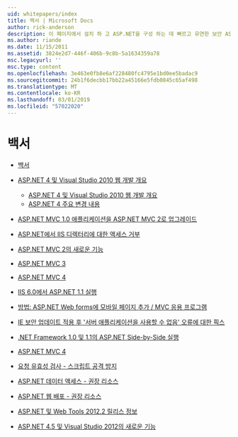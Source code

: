 ```yaml
---
uid: whitepapers/index
title: 백서 | Microsoft Docs
author: rick-anderson
description: 이 페이지에서 설치 하 고 ASP.NET을 구성 하는 데 빠르고 유연한 보안 ASP.NET 응용 프로그램을 작성 하는 데 도움이 하는 백서를 찾을 수 있습니다.
ms.author: riande
ms.date: 11/15/2011
ms.assetid: 3824e2d7-446f-406b-9c8b-5a1634359a78
msc.legacyurl: ''
msc.type: content
ms.openlocfilehash: 3e463e0fb8e6af228480fc4795e1bd0ee5badac9
ms.sourcegitcommit: 24b1f6decbb17bb22a45166e5fdb0845c65af498
ms.translationtype: MT
ms.contentlocale: ko-KR
ms.lasthandoff: 03/01/2019
ms.locfileid: "57022020"
---
```

<a name="whitepapers"></a>백서
====================
- [백서](overview.md)
- [ASP.NET 4 및 Visual Studio 2010 웹 개발 개요](aspnet4/index.md)

    - [ASP.NET 4 및 Visual Studio 2010 웹 개발 개요](aspnet4/overview.md)
    - [ASP.NET 4 주요 변경 내용](aspnet4/breaking-changes.md)
- [ASP.NET MVC 1.0 애플리케이션을 ASP.NET MVC 2로 업그레이드](aspnet-mvc2-upgrade-notes.md)
- [ASP.NET에서 IIS 디렉터리에 대한 액세스 거부](denied-access-to-iis-directories.md)
- [ASP.NET MVC 2의 새로운 기능](what-is-new-in-aspnet-mvc.md)
- [ASP.NET MVC 3](mvc3-release-notes.md)
- [ASP.NET MVC 4](mvc4-beta-release-notes.md)
- [IIS 6.0에서 ASP.NET 1.1 실행](aspnet-and-iis6.md)
- [방법: ASP.NET Web forms에 모바일 페이지 추가 / MVC 응용 프로그램](add-mobile-pages-to-your-aspnet-web-forms-mvc-application.md)
- [IE 보안 업데이트 적용 후 '서버 애플리케이션을 사용할 수 없음' 오류에 대한 픽스](ms03-32-issue.md)
- [.NET Framework 1.0 및 1.1의 ASP.NET Side-by-Side 실행](side-by-side-with-10.md)
- [ASP.NET MVC 4](mvc4-release-notes.md)
- [요청 유효성 검사 - 스크립트 공격 방지](request-validation.md)
- [ASP.NET 데이터 액세스 - 권장 리소스](aspnet-data-access-content-map.md)
- [ASP.NET 웹 배포 - 권장 리소스](aspnet-web-deployment-content-map.md)
- [ASP.NET 및 Web Tools 2012.2 릴리스 정보](aspnet-and-web-tools-20122-release-notes.md)
- [ASP.NET 4.5 및 Visual Studio 2012의 새로운 기능](whats-new-in-aspnet-45-and-visual-studio-2012.md)
